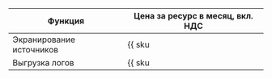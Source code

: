 | Функция | Цена за ресурс в месяц, вкл. НДС  |
| --- | --- |
| Экранирование источников | {{ sku|KZT|cdn.logs.shielding|string }} |
| Выгрузка логов | {{ sku|KZT|cdn.logs.raw|string }} |